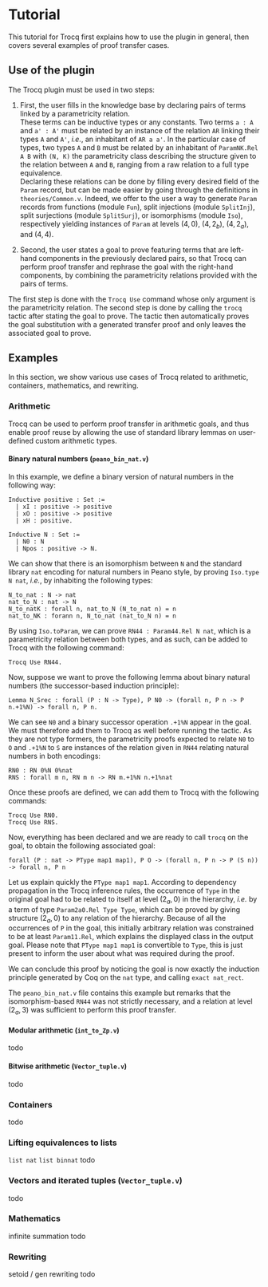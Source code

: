 # Tutorial

This tutorial for Trocq first explains how to use the plugin in general, then covers several examples of proof transfer cases.

## Use of the plugin

The Trocq plugin must be used in two steps:

1. First, the user fills in the knowledge base by declaring pairs of terms linked by a parametricity relation.  
These terms can be inductive types or any constants. Two terms `a : A` and `a' : A'` must be related by an instance of the relation `AR` linking their types `A` and `A'`, *i.e.*, an inhabitant of `AR a a'`. In the particular case of types, two types `A` and `B` must be related by an inhabitant of `ParamNK.Rel A B` with `(N, K)` the parametricity class describing the structure given to the relation between `A` and `B`, ranging from a raw relation to a full type equivalence.  
Declaring these relations can be done by filling every desired field of the `Param` record, but can be made easier by going through the definitions in `theories/Common.v`. Indeed, we offer to the user a way to generate `Param` records from functions (module `Fun`), split injections (module `SplitInj`), split surjections (module `SplitSurj`), or isomorphisms (module `Iso`), respectively yielding instances of `Param` at levels $(4, 0)$, $(4, 2_b)$, $(4, 2_a)$, and $(4, 4)$.

2. Second, the user states a goal to prove featuring terms that are left-hand components in the previously declared pairs, so that Trocq can perform proof transfer and rephrase the goal with the right-hand components, by combining the parametricity relations provided with the pairs of terms.

The first step is done with the `Trocq Use` command whose only argument is the parametricity relation. The second step is done by calling the `trocq` tactic after stating the goal to prove. The tactic then automatically proves the goal substitution with a generated transfer proof and only leaves the associated goal to prove.

## Examples

In this section, we show various use cases of Trocq related to arithmetic, containers, mathematics, and rewriting.

### Arithmetic

Trocq can be used to perform proof transfer in arithmetic goals, and thus enable proof reuse by allowing the use of standard library lemmas on user-defined custom arithmetic types.

#### Binary natural numbers (`peano_bin_nat.v`)

In this example, we define a binary version of natural numbers in the following way:
```coq
Inductive positive : Set :=
  | xI : positive -> positive
  | xO : positive -> positive
  | xH : positive.

Inductive N : Set :=
  | N0 : N
  | Npos : positive -> N.
```
We can show that there is an isomorphism between `N` and the standard library `nat` encoding for natural numbers in Peano style, by proving `Iso.type N nat`, *i.e.*, by inhabiting the following types:
```coq
N_to_nat : N -> nat
nat_to_N : nat -> N
N_to_natK : forall n, nat_to_N (N_to_nat n) = n
nat_to_NK : forann n, N_to_nat (nat_to_N n) = n
```
By using `Iso.toParam`, we can prove `RN44 : Param44.Rel N nat`, which is a parametricity relation between both types, and as such, can be added to Trocq with the following command:
```coq
Trocq Use RN44.
```

Now, suppose we want to prove the following lemma about binary natural numbers (the successor-based induction principle):
```coq
Lemma N_Srec : forall (P : N -> Type), P N0 -> (forall n, P n -> P n.+1%N) -> forall n, P n.
```
We can see `N0` and a binary successor operation `.+1%N` appear in the goal. We must therefore add them to Trocq as well before running the tactic. As they are not type formers, the parametricity proofs expected to relate `N0` to `O` and `.+1%N` to `S` are instances of the relation given in `RN44` relating natural numbers in both encodings:
```coq
RN0 : RN 0%N 0%nat
RNS : forall m n, RN m n -> RN m.+1%N n.+1%nat
```
Once these proofs are defined, we can add them to Trocq with the following commands:
```coq
Trocq Use RN0.
Trocq Use RNS.
```
Now, everything has been declared and we are ready to call `trocq` on the goal, to obtain the following associated goal:
```coq
forall (P : nat -> PType map1 map1), P O -> (forall n, P n -> P (S n)) -> forall n, P n
```
Let us explain quickly the `PType map1 map1`. According to dependency propagation in the Trocq inference rules, the occurrence of `Type` in the original goal had to be related to itself at level $(2_a, 0)$ in the hierarchy, *i.e.* by a term of type `Param2a0.Rel Type Type`, which can be proved by giving structure $(2_a, 0)$ to any relation of the hierarchy. Because of all the occurrences of `P` in the goal, this initially arbitrary relation was constrained to be at least `Param11.Rel`, which explains the displayed class in the output goal. Please note that `PType map1 map1` is convertible to `Type`, this is just present to inform the user about what was required during the proof.

We can conclude this proof by noticing the goal is now exactly the induction principle generated by Coq on the `nat` type, and calling `exact nat_rect`.

The `peano_bin_nat.v` file contains this example but remarks that the isomorphism-based `RN44` was not strictly necessary, and a relation at level $(2_a, 3)$ was sufficient to perform this proof transfer.

#### Modular arithmetic (`int_to_Zp.v`)

todo

<!-- ```coq
Lemma Radd : forall (x : Zp) (x' : int) (xR : Rp x x') (y : Zp) (y' : int) (yR : Rp y y'), Rp (x + y)%Zp (x' + y')%int.
Proof. (...) Qed.

Trocq Use Radd.
```
will enable the translation of the addition over type Zp (integers mod p) to type int (integers) because Rp is defined as the embedding of an integer mod p into int via a suitable `pmap` function:

```coq
Definition Rp (x : Zp) (n : int) := pmap x = n.
```

As soon as Rp is equipped with the suitable structure (which is not an equivalence in this case!), we can use it to transfer to Zp the obvious consequences of the arithemtic on integers. For instance:
```coq
Goal (forall x y, x + y = y + x)%Zp.
Proof.
trocq. (* here we obtain the corresponding goal type int *)
apply int_add_comm. (* here we use the commutativity of addition on  type int *)
Qed.
``` -->

#### Bitwise arithmetic (`Vector_tuple.v`)

todo

### Containers

todo

### Lifting equivalences to lists

`list nat` `list binnat`
todo

### Vectors and iterated tuples (`Vector_tuple.v`)

todo

<!-- ```coq
Lemma head_const {n : nat} : forall (i : int), Vector.hd (Vector.const i (S n)) = i.
Proof. destruct n; simpl; reflexivity. Qed.
```
states that the head of a vector filled with `(n + 1)` copies of any `(i : int)` is equal to `i`, for vectors as the type `Vector.t` from Coq's standard library. The `trocq` tactic transfers it to its analogue on the head of a tuple filled with `(n + 1)` copies of any `(z : Zp)`, with type `tuple` being defined as a fixpoint-generated iterated product and `Zp` a type for integers modulo p:
```coq
Lemma head_const' : forall {n : nat} (z : Zp), head (const z (S n)) = z.
Proof. trocq. apply @head_const. Qed.
```
The database used by the `trocq` tactic  has proofs that `vector A` and `tuple A'` are (4-4)-related (i.e, equivalent) when `A` and `A'` are related and that Zp and int are (4, 2b)-related (as well as the corollaries on weaker relations), plus proofs that the respective `head`, `const` and successor operations on these types are related.

Types `Vector.t` and `tuple` play here the role of a pair of arbitrary equivalent polymorphic data structures, and `Zp` that of a refinement of `int`. -->

### Mathematics

infinite summation
todo

### Rewriting

setoid / gen rewriting
todo